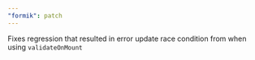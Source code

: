 ```yaml
---
"formik": patch
---
```


Fixes regression that resulted in error update race condition from when using `validateOnMount`
